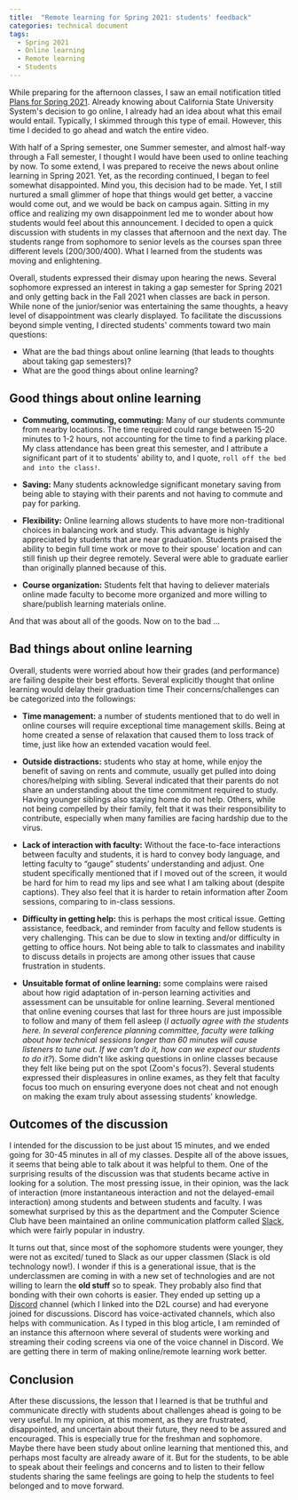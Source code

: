 ```yaml
---
title:  "Remote learning for Spring 2021: students' feedback"
categories: technical document
tags:
  - Spring 2021
  - Online learning
  - Remote learning
  - Students
---
```


While preparing for the afternoon classes, I saw an email 
notification titled [Plans for Spring 2021](https://www.wcupa.edu/healthNotices/10.7Update.aspx). 
Already knowing about California State University System's decision to go online, I already had 
an idea about what this email would entail. Typically, I skimmed through this type of email. 
However, this time I decided to go ahead and watch the entire video. 

With half of a Spring semester, one Summer semester, and almost half-way through a Fall 
semester, I thought I would have been used to online teaching by now. To some extend, I 
was prepared to receive the news about online learning in Spring 2021. Yet, as the recording 
continued, I began to feel somewhat disappointed. Mind you, this decision had to be made. 
Yet, I still nurtured a small glimmer of hope that things would get better, a vaccine would 
come out, and we would be back on campus again. Sitting in my office and realizing my own 
disappoinment led me to wonder about how students would feel about this announcement. I 
decided to open a quick discussion with students in my classes that afternoon and the 
next day. The students range from sophomore to senior levels as the courses span three 
different levels (200/300/400). What I learned from the students was moving and enlightening. 

Overall, students expressed their dismay upon hearing the news. Several 
sophomore expressed an interest in taking a gap semester for Spring 2021 and only getting back 
in the Fall 2021 when classes are back in person. While none of the junior/senior was 
entertaining the same thoughts, a heavy level of disappointment was clearly displayed. To 
facilitate the discussions beyond simple venting, I directed students' comments toward 
two main questions:

- What are the bad things about online learning (that leads to thoughts about taking gap semesters)?
- What are the good things about online learning?

## Good things about online learning

- **Commuting, commuting, commuting:** Many of our students communte from nearby locations. The 
time required could range between 15-20 minutes to 1-2 hours, not accounting for the time 
to find a parking place. My class attendance has been great this semester, and I attribute a 
significant part of it to students' ability to, and I quote, `roll off the bed and into the class!`. 

- **Saving:** Many students acknowledge significant monetary saving from being able to staying 
with their parents and not having to commute and pay for parking. 

- **Flexibility:** Online learning allows students to have more non-traditional choices in 
balancing work and study. This advantage is highly appreciated by students that are near 
graduation. Students praised the ability to begin full time work or move to their spouse' 
location and can still finish up their degree remotely. Several were able to graduate earlier 
than originally planned because of this.

- **Course organization:** Students felt that having to deliever materials online made 
faculty to become more organized and more willing to share/publish learning materials online. 

And that was about all of the goods. Now on to the bad ...


## Bad things about online learning

Overall, students were worried about how their grades (and performance) are failing despite their 
best efforts. Several explicitly thought that online learning would delay their graduation time
Their concerns/challenges can be categorized into the followings: 

- **Time management:** a number of students mentioned that to do well in online courses will
require exceptional time management skills. Being at home created a sense of relaxation that 
caused them to loss track of time, just like how an extended vacation would feel. 

- **Outside distractions:** students who stay at home, while enjoy the benefit of saving on 
rents and commute, usually get pulled into doing chores/helping with sibling. Several indicated 
that their parents do not share an understanding about the time commitment required to study. 
Having younger siblings also staying home do not help. Others, while not being compelled by their 
family, felt that it was their responsibility to contribute, especially when many families are 
facing hardship due to the virus. 

- **Lack of interaction with faculty:** Without the face-to-face interactions between faculty 
and students, it is hard to convey body language, and letting faculty to “gauge” students’ 
understanding and adjust. One student specifically mentioned that if I moved out of the screen, 
it would be hard for him to read my lips and see what I am talking about (despite captions). They 
also feel that it is harder to retain information after Zoom sessions, comparing to in-class 
sessions. 

- **Difficulty in getting help:** this is perhaps the most critical issue. Getting assistance, 
feedback, and reminder from faculty and fellow students is very challenging. This can be due to 
slow in texting and/or difficulty in getting to office hours. Not being able to talk to 
classmates and inability to discuss details in projects are among other issues that cause frustration in students.

- **Unsuitable format of online learning:** some complains were raised about how rigid adaptation 
of in-person learning activities and assessment can be unsuitable for online learning. Several 
mentioned that online evening courses that last for three hours are just impossible to follow and 
many of them fell asleep (*I actually agree with the students here. In several conference 
planning committee, faculty were talking about how technical sessions longer than 60 minutes will 
cause listeners to tune out. If we can't do it, how can we expect our students to do it?*). Some 
didn't like asking questions in online classes because they felt like being put on the spot
(Zoom's focus?). Several students expressed their displeasures in online exames, as they felt 
that faculty focus too much on ensuring everyone does not cheat and not enough on making the exam 
truly about assessing students' knowledge. 

## Outcomes of the discussion

I intended for the discussion to be just about 15 minutes, and we ended going for 30-45 minutes 
in all of my classes. Despite all of the above issues, it seems that being able to talk about it 
was helpful to them. One of the surprising results of the discussion was that students became
active in looking for a solution. The most pressing issue, in their opinion, was the lack of 
interaction (more instantaneous interaction and not the delayed-email interaction) among students 
and between students and faculty. I was somewhat surprised by this as the department and the 
Computer Science Club have been maintained an online communication platform called [Slack](https://slack.com/), which were fairly popular in industry. 

It turns out that, since most of the sophomore students were younger, they were not as excited/
tuned to Slack as our upper classmen (Slack is old technology now!). I wonder if this is a 
generational issue, that is the underclassmen are coming in with a new set of technologies and 
are not willing to learn the **old stuff** so to speak. They probably also find that bonding with 
their own cohorts is easier. They ended up setting up a [Discord](https://discord.com/) channel 
(which I linked into the D2L course) and had everyone joined for discussions. Discord has 
voice-activated channels, which also helps with communication. As I typed in this blog article, 
I am reminded of an instance this afternoon where several of students were working and streaming 
their coding screens via one of the voice channel in Discord. We are getting there in term of 
making online/remote learning work better. 


## Conclusion

After these discussions, the lesson that I learned is that be truthful and communicate directly 
with students about challenges ahead is going to be very useful. In my opinion, at this moment, 
as they are frustrated, disappointed, and uncertain about their future, they need to be assured 
and encouraged. This is especially true for the freshman and sophomore. Maybe there have been 
study about online learning that mentioned this, and perhaps most faculty are already aware of 
it. But for the students, to be able to speak about their feelings and concerns and to listen to 
their fellow students sharing the same feelings are going to help the students to feel belonged 
and to move forward. 


